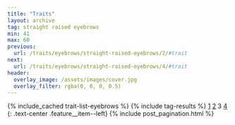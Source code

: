 ```yaml
---
title: "Traits"
layout: archive
tag: straight raised eyebrows
min: 41
max: 60
previous:
  url: /traits/eyebrows/straight-raised-eyebrows/2/#trait
next:
  url: /traits/eyebrows/straight-raised-eyebrows/4/#trait
header:
  overlay_image: /assets/images/cover.jpg
  overlay_filter: rgba(0, 0, 0, 0.5)
---
```

{% include_cached trait-list-eyebrows %}
{% include tag-results %}
[1](/traits/eyebrows/straight-raised-eyebrows/1/#trait) [2](/traits/eyebrows/straight-raised-eyebrows/2/#trait) 3 [4](/traits/eyebrows/straight-raised-eyebrows/4/#trait) 
{: .text-center .feature__item--left}
{% include post_pagination.html %}
